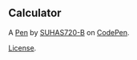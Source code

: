 Calculator
----------


A [Pen](https://codepen.io/SUHAS720-B/pen/eYKWjrZ) by [SUHAS720-B](https://codepen.io/SUHAS720-B) on [CodePen](https://codepen.io).

[License](https://codepen.io/license/pen/eYKWjrZ).
